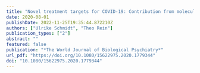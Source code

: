 ```yaml
---
title: "Novel treatment targets for COVID-19: Contribution from molecular psychiatry"
date: 2020-08-01
publishDate: 2022-11-25T19:35:44.872210Z
authors: ["Ulrike Schmidt", "Theo Rein"]
publication_types: ["2"]
abstract: ""
featured: false
publication: "*The World Journal of Biological Psychiatry*"
url_pdf: "https://doi.org/10.1080/15622975.2020.1779344"
doi: "10.1080/15622975.2020.1779344"
---
```


